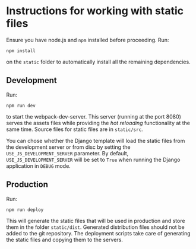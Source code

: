 # Instructions for working with static files

Ensure you have node.js and `npm` installed before proceeding.
Run:

    npm install

on the ```static``` folder to automatically install all the remaining
dependencies.

## Development
Run:

    npm run dev

to start the webpack-dev-server. This server (running at the port 8080)
serves the assets files while providing the *hot reloading* functionality
at the same time. Source files for static files are in ```static/src```.

You can chose whether the Django template will load the static files from
the development server or from disc by setting the `USE_JS_DEVELOPMENT_SERVER`
parameter. By default, `USE_JS_DEVELOPMENT_SERVER` will be set to `True`
when running the Django application in `DEBUG` mode.


## Production
Run:

    npm run deploy

This will generate the static files that will be used in production and
store them in the folder ```static/dist```. Generated distribution files
should not be added to the git repository. The deployment scripts take
care of generating the static files and copying them to the servers.

